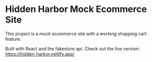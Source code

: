 # Hidden Harbor Mock Ecommerce Site  

This project is a mock ecommerce site with a working shopping cart feature. 

Built with React and the fakestore api. Check out the live version: <a>https://hidden-harbor.netlify.app/</a>
